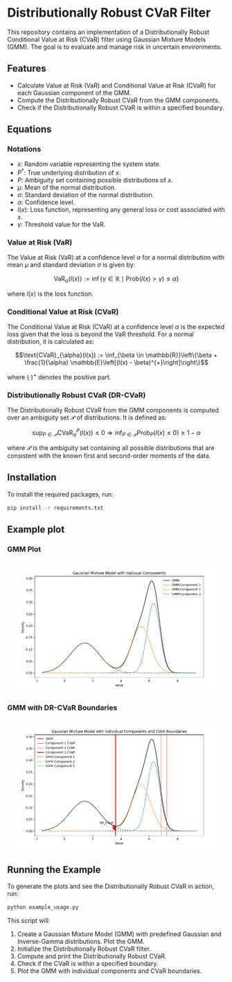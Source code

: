 # Distributionally Robust CVaR Filter

This repository contains an implementation of a Distributionally Robust Conditional Value at Risk (CVaR) filter using Gaussian Mixture Models (GMM). The goal is to evaluate and manage risk in uncertain environments.

## Features
- Calculate Value at Risk (VaR) and Conditional Value at Risk (CVaR) for each Gaussian component of the GMM.
- Compute the Distributionally Robust CVaR from the GMM components.
- Check if the Distributionally Robust CVaR is within a specified boundary.

## Equations

### Notations
- $x$: Random variable representing the system state.
- $P^*$: True underlying distribution of $x$.
- $P$: Ambiguity set containing possible distributions of $x$.
- $\mu$: Mean of the normal distribution.
- $\sigma$: Standard deviation of the normal distribution.
- $\alpha$: Confidence level.
- $l(x)$: Loss function, representing any general loss or cost associated with $x$.
- $\gamma$: Threshold value for the VaR.


### Value at Risk (VaR)
The Value at Risk (VaR) at a confidence level $\alpha$ for a normal distribution with mean $\mu$ and standard deviation $\sigma$ is given by:

$$ \text{VaR}_{\alpha}(l(x)) := \inf\{\gamma \in \mathbb{R} \mid \text{Prob}(l(x) > \gamma) \leq \alpha\} $$

where $l(x)$ is the loss function.


### Conditional Value at Risk (CVaR)
The Conditional Value at Risk (CVaR) at a confidence level $\alpha$ is the expected loss given that the loss is beyond the VaR threshold. For a normal distribution, it is calculated as:

```math
\text{CVaR}_{\alpha}(l(x)) := \inf_{\beta \in \mathbb{R}}\left\{\beta + \frac{1}{\alpha} \mathbb{E}\left[(l(x) - \beta)^{+}\right]\right\}
```

where $(\cdot)^{+}$ denotes the positive part.


### Distributionally Robust CVaR (DR-CVaR)
The Distributionally Robust CVaR from the GMM components is computed over an ambiguity set $\mathcal{P}$ of distributions. It is defined as:

```math
\sup_{P \in \mathcal{P}} \text{CVaR}_{\alpha}^{P}(l(x)) \leq 0 \Rightarrow \inf_{P \in \mathcal{P}} \text{Prob}_{P}(l(x) \leq 0) \geq 1 - \alpha
```

where $\mathcal{P}$ is the ambiguity set containing all possible distributions that are consistent with the known first and second-order moments of the data.



## Installation

To install the required packages, run:
```bash
pip install -r requirements.txt
```


## Example plot

### GMM Plot
![GMM Plot](image/gmm_plot.png)

### GMM with DR-CVaR Boundaries
![GMM with CVaR Boundaries](image/gmm_cvar_plot.png)


## Running the Example
To generate the plots and see the Distributionally Robust CVaR in action, run:
```bash
python example_usage.py
```
This script will:

1. Create a Gaussian Mixture Model (GMM) with predefined Gaussian and Inverse-Gamma distributions.
Plot the GMM.
2. Initialize the Distributionally Robust CVaR filter.
3. Compute and print the Distributionally Robust CVaR.
4. Check if the CVaR is within a specified boundary.
5. Plot the GMM with individual components and CVaR boundaries.






